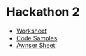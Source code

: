 # Hackathon 2

- [Worksheet](worksheet.pdf)
- [Code Samples](links.md)
- [Awnser Sheet](complete-code-links.md)
